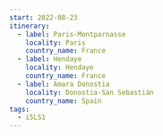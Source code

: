 ```yaml
---
start: 2022-08-23
itinerary:
  - label: Paris-Montparnasse
    locality: Paris
    country_name: France
  - label: Hendaye
    locality: Hendaye
    country_name: France
  - label: Amara Donostia
    locality: Donostia-San Sebastián
    country_name: Spain
tags:
  - i5LS1
---
```

